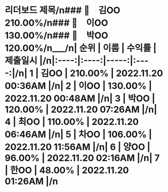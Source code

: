 # 리더보드 제목/n### 🥇　김OO　　　210.00%/n### 🥈　이OO　　　130.00%/n### 🥉　박OO　　　120.00%/n___/n| 순위 | 이름 | 수익률 | 제출일시 |/n|:----:|:----:|-----:|:----:|/n| 1 | 김OO | 210.00% | 2022.11.20 00:36AM |/n| 2 | 이OO | 130.00% | 2022.11.20 00:48AM |/n| 3 | 박OO | 120.00% | 2022.11.20 07:26AM |/n| 4 | 최OO | 110.00% | 2022.11.20 06:46AM |/n| 5 | 차OO | 106.00% | 2022.11.20 11:56AM |/n| 6 | 양OO | 96.00% | 2022.11.20 02:16AM |/n| 7 | 한OO | 48.00% | 2022.11.20 01:26AM |/n